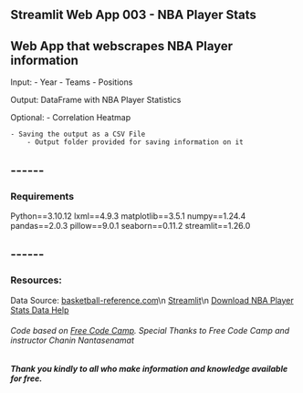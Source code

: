 ## Streamlit Web App 003 - NBA Player Stats

## Web App that webscrapes NBA Player information

Input:
    - Year
    - Teams
    - Positions

Output:
    DataFrame with NBA Player Statistics

Optional:
    - Correlation Heatmap
    
    - Saving the output as a CSV File
        - Output folder provided for saving information on it


## ------
### Requirements

Python==3.10.12
lxml==4.9.3
matplotlib==3.5.1
numpy==1.24.4
pandas==2.0.3
pillow==9.0.1
seaborn==0.11.2
streamlit==1.26.0
## ------

### Resources:
Data Source: [basketball-reference.com](https://www.basketball-reference.com/)\n
[Streamlit](https://streamlit.io/)\n
[Download NBA Player Stats Data Help](https://discuss.streamlit.io/t/how-to-download-file-in-streamlit/1806)

###### *Code based on [Free Code Camp](https://www.freecodecamp.org/). Special Thanks to Free Code Camp and instructor Chanin Nantasenamat*

##### Thank you kindly to all who make information and knowledge available for free.